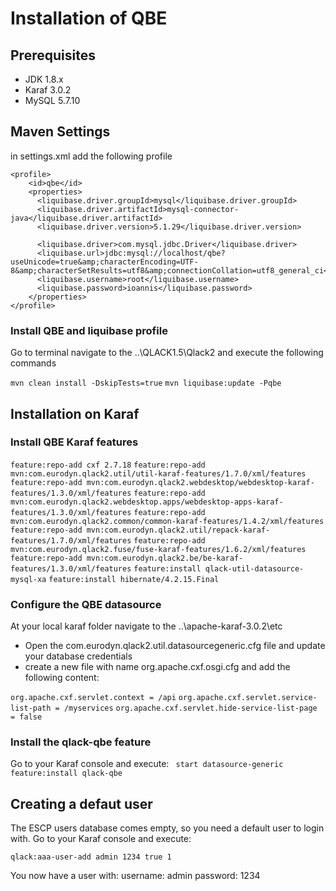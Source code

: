 # Installation of QBE 

## Prerequisites

* JDK 1.8.x
* Karaf 3.0.2
* MySQL 5.7.10


## Maven Settings
in settings.xml add  the following profile

```
<profile>
    <id>qbe</id>
    <properties>
      <liquibase.driver.groupId>mysql</liquibase.driver.groupId>
      <liquibase.driver.artifactId>mysql-connector-java</liquibase.driver.artifactId>
      <liquibase.driver.version>5.1.29</liquibase.driver.version>

      <liquibase.driver>com.mysql.jdbc.Driver</liquibase.driver>
      <liquibase.url>jdbc:mysql://localhost/qbe?useUnicode=true&amp;characterEncoding=UTF-8&amp;characterSetResults=utf8&amp;connectionCollation=utf8_general_ci</liquibase.url>
      <liquibase.username>root</liquibase.username>
      <liquibase.password>ioannis</liquibase.password>
    </properties>
</profile>
```
### Install QBE and liquibase profile

Go to terminal navigate to the ..\QLACK1.5\Qlack2 and execute the following commands

`mvn clean install -DskipTests=true`
`mvn liquibase:update -Pqbe`

## Installation on Karaf

### Install QBE Karaf features

`feature:repo-add cxf 2.7.18`
`feature:repo-add mvn:com.eurodyn.qlack2.util/util-karaf-features/1.7.0/xml/features`
`feature:repo-add mvn:com.eurodyn.qlack2.webdesktop/webdesktop-karaf-features/1.3.0/xml/features`
`feature:repo-add mvn:com.eurodyn.qlack2.webdesktop.apps/webdesktop-apps-karaf-features/1.3.0/xml/features`
`feature:repo-add mvn:com.eurodyn.qlack2.common/common-karaf-features/1.4.2/xml/features`
`feature:repo-add mvn:com.eurodyn.qlack2.util/repack-karaf-features/1.7.0/xml/features`
`feature:repo-add mvn:com.eurodyn.qlack2.fuse/fuse-karaf-features/1.6.2/xml/features`
`feature:repo-add mvn:com.eurodyn.qlack2.be/be-karaf-features/1.3.0/xml/features`
`feature:install qlack-util-datasource-mysql-xa`
`feature:install hibernate/4.2.15.Final`
### Configure the QBE datasource
At your local karaf folder navigate to the ..\apache-karaf-3.0.2\etc

* Open  the com.eurodyn.qlack2.util.datasourcegeneric.cfg file and update your database credentials 
* create a new file with name org.apache.cxf.osgi.cfg and add the following content:

`org.apache.cxf.servlet.context = /api`
`org.apache.cxf.servlet.service-list-path = /myservices`
`org.apache.cxf.servlet.hide-service-list-page = false`

### Install the qlack-qbe feature
 Go to your Karaf console and execute: 
 `
 start datasource-generic`
`feature:install qlack-qbe`

## Creating a defaut user

The ESCP users database comes empty, so you need a default user to login with.
Go to your Karaf console and execute:

    qlack:aaa-user-add admin 1234 true 1

You now have a user with:
username: admin
password: 1234


